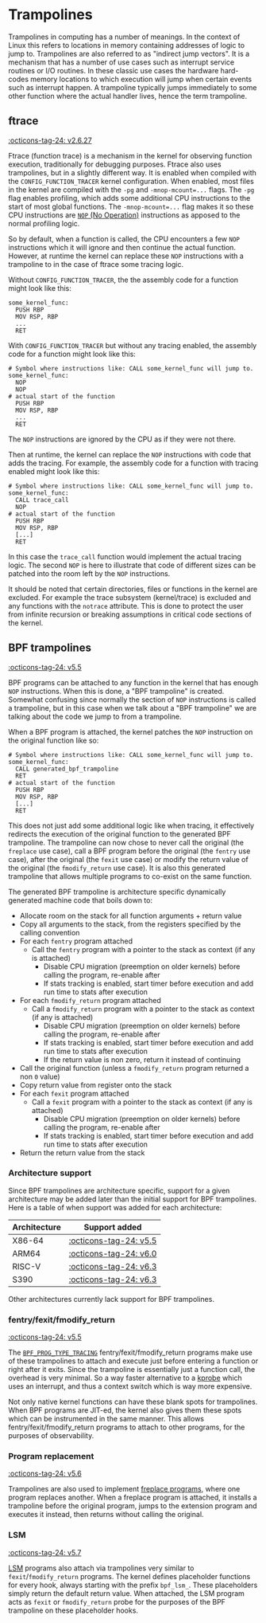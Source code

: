 # Trampolines

Trampolines in computing has a number of meanings. In the context of Linux this refers to locations in memory containing addresses of logic to jump to. Trampolines are also referred to as "indirect jump vectors". It is a mechanism that has a number of use cases such as interrupt service routines or I/O routines. In these classic use cases the hardware hard-codes memory locations to which execution will jump when certain events such as interrupt happen. A trampoline typically jumps immediately to some other function where the actual handler lives, hence the term trampoline.

## ftrace

[:octicons-tag-24: v2.6.27](https://github.com/torvalds/linux/commit/16444a8a40d4c7b4f6de34af0cae1f76a4f6c901)

Ftrace (function trace) is a mechanism in the kernel for observing function execution, traditionally for debugging purposes. Ftrace also uses trampolines, but in a slightly different way. It is enabled when compiled with the `CONFIG_FUNCTION_TRACER` kernel configuration. When enabled, most files in the kernel are compiled with the `-pg` and `-mnop-mcount=...` flags. The `-pg` flag enables profiling, which adds some additional CPU instructions to the start of most global functions. The `-mnop-mcount=...` flag makes it so these CPU instructions are [`NOP` (No Operation)](https://en.wikipedia.org/wiki/NOP_(code)) instructions as apposed to the normal profiling logic. 

So by default, when a function is called, the CPU encounters a few `NOP` instructions which it will ignore and then continue the actual function. However, at runtime the kernel can replace these `NOP` instructions with a trampoline to in the case of ftrace some tracing logic.

Without `CONFIG_FUNCTION_TRACER`, the the assembly code for a function might look like this:

```
some_kernel_func:
  PUSH RBP
  MOV RSP, RBP
  ...
  RET
```

With `CONFIG_FUNCTION_TRACER` but without any tracing enabled, the assembly code for a function might look like this:
```
# Symbol where instructions like: CALL some_kernel_func will jump to.
some_kernel_func:
  NOP
  NOP
# actual start of the function
  PUSH RBP
  MOV RSP, RBP
  ...
  RET
```

The `NOP` instructions are ignored by the CPU as if they were not there.
 
Then at runtime, the kernel can replace the `NOP` instructions with code that adds the tracing. For example, the assembly code for a function with tracing enabled might look like this:

```
# Symbol where instructions like: CALL some_kernel_func will jump to.
some_kernel_func:
  CALL trace_call
  NOP
# actual start of the function
  PUSH RBP
  MOV RSP, RBP
  [...]
  RET
```

In this case the `trace_call` function would implement the actual tracing logic. The second `NOP` is here to illustrate that code of different sizes can be patched into the room left by the `NOP` instructions.

It should be noted that certain directories, files or functions in the kernel are excluded. For example the trace subsystem (kernel/trace) is excluded and any functions with the `notrace` attribute. This is done to protect the user from infinite recursion or breaking assumptions in critical code sections of the kernel.

## BPF trampolines

[:octicons-tag-24: v5.5](https://github.com/torvalds/linux/commit/fec56f5890d93fc2ed74166c397dc186b1c25951)

BPF programs can be attached to any function in the kernel that has enough `NOP` instructions. When this is done, a "BPF trampoline" is created. Somewhat confusing since normally the section of `NOP` instructions is called a trampoline, but in this case when we talk about a "BPF trampoline" we are talking about the code we jump to from a trampoline.

When a BPF program is attached, the kernel patches the `NOP` instruction on the original function like so:

```
# Symbol where instructions like: CALL some_kernel_func will jump to.
some_kernel_func:
  CALL generated_bpf_trampoline
  RET
# actual start of the function
  PUSH RBP
  MOV RSP, RBP
  [...]
  RET
```

This does not just add some additional logic like when tracing, it effectively redirects the execution of the original function to the generated BPF trampoline. The trampoline can now chose to never call the original (the `freplace` use case), call a BPF program before the original (the `fentry` use case), after the original (the `fexit` use case) or modify the return value of the original (the `fmodify_return` use case). It is also this generated trampoline that allows multiple programs to co-exist on the same function.

The generated BPF trampoline is architecture specific dynamically generated machine code that boils down to:

* Allocate room on the stack for all function arguments + return value
* Copy all arguments to the stack, from the registers specified by the calling convention
* For each `fentry` program attached
    * Call the `fentry` program with a pointer to the stack as context (if any is attached)
        * Disable CPU migration (preemption on older kernels) before calling the program, re-enable after
        * If stats tracking is enabled, start timer before execution and add run time to stats after execution
* For each `fmodify_return` program attached
    * Call a `fmodify_return` program with a pointer to the stack as context (if any is attached)
        * Disable CPU migration (preemption on older kernels) before calling the program, re-enable after
        * If stats tracking is enabled, start timer before execution and add run time to stats after execution
        * If the return value is non zero, return it instead of continuing
* Call the original function (unless a `fmodify_return` program returned a non `0` value)
* Copy return value from register onto the stack
* For each `fexit` program attached
    * Call a `fexit` program with a pointer to the stack as context (if any is attached)
        * Disable CPU migration (preemption on older kernels) before calling the program, re-enable after
        * If stats tracking is enabled, start timer before execution and add run time to stats after execution
* Return the return value from the stack

### Architecture support

Since BPF trampolines are architecture specific, support for a given architecture may be added later than the initial support for BPF trampolines. Here is a table of when support was added for each architecture:

| Architecture | Support added |
|--------------|---------------|
| X86-64       | [:octicons-tag-24: v5.5](https://github.com/torvalds/linux/commit/fec56f5890d93fc2ed74166c397dc186b1c25951) |
| ARM64        | [:octicons-tag-24: v6.0](https://github.com/torvalds/linux/commit/efc9909fdce00a827a37609628223cd45bf95d0b) |
| RISC-V       | [:octicons-tag-24: v6.3](https://github.com/torvalds/linux/commit/49b5e77ae3e214acff4728595b4ac7bf776693ca) |
| S390         | [:octicons-tag-24: v6.3](https://github.com/torvalds/linux/commit/528eb2cb87bc1353235a6384696b4849bde8b0ba) |

Other architectures currently lack support for BPF trampolines.

### fentry/fexit/fmodify_return

[:octicons-tag-24: v5.5](https://github.com/torvalds/linux/commit/f1b9509c2fb0ef4db8d22dac9aef8e856a5d81f6)

The [`BPF_PROG_TYPE_TRACING`](../program-type/BPF_PROG_TYPE_TRACING.md) fentry/fexit/fmodify_return programs make use of these trampolines to attach and execute just before entering a function or right after it exits. Since the trampoline is essentially just a function call, the overhead is very minimal. So a way faster alternative to a [kprobe](../program-type/BPF_PROG_TYPE_KPROBE.md) which uses an interrupt, and thus a context switch which is way more expensive.

Not only native kernel functions can have these blank spots for trampolines. When BPF programs are JIT-ed, the kernel also gives them these spots which can be instrumented in the same manner. This allows fentry/fexit/fmodify_return programs to attach to other programs, for the purposes of observability.

### Program replacement

[:octicons-tag-24: v5.6](https://github.com/torvalds/linux/commit/be8704ff07d2374bcc5c675526f95e70c6459683)

Trampolines are also used to implement [freplace programs](../program-type/BPF_PROG_TYPE_EXT.md), where one program replaces another. When a freplace program is attached, it installs a trampoline before the original program, jumps to the extension program and executes it instead, then returns without calling the original.

### LSM

[:octicons-tag-24: v5.7](https://github.com/torvalds/linux/commit/9e4e01dfd3254c7f04f24b7c6b29596bc12332f3)

[LSM](../program-type/BPF_PROG_TYPE_LSM.md) programs also attach via trampolines very similar to `fexit`/`fmodify_return` programs. The kernel defines placeholder functions for every hook, always starting with the prefix `bpf_lsm_`. These placeholders simply return the default return value. When attached, the LSM program acts as `fexit` or `fmodify_return` probe for the purposes of the BPF trampoline on these placeholder hooks.
